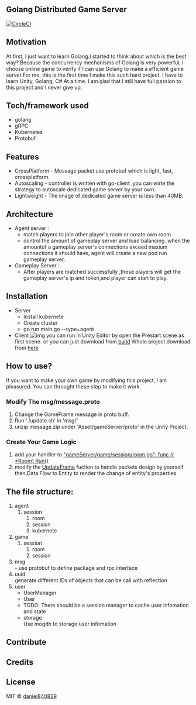 ## Golang Distributed Game Server
[![CircleCI](https://circleci.com/gh/daniel840829/gameServer/tree/kubernete-intergration.svg?style=svg)](https://circleci.com/gh/daniel840829/gameServer/tree/kubernete-intergration)
## Motivation
At first, I just want to learn Golang.I started to think about which is the best way?
Because the concurrency mechanisms of Golang is very powerful, I choose online game to verify if I can use Golang to make a efficient game server.For me, this is the first time I make this such hard project. I have to learn Unity, Golang, C# At a time. I am glad that I still have full passion to this project and I never give up.
## Tech/framework used
- golang
- gRPC
- Kubernetes
- Protobuf
## Features
- CrossPlatform - Message packet use protobuf which is light, fast, crossplatform. 
- Autoscaling - controller is written with go-client ,you can wirte the strategy to autoscale dedicated game server by your own.
- Lightweight - The image of dedicated game server is less than 40MB.
## Architecture
- Agent server : 
  - match players to join other player's room or create own room
  - control the amount of gameplay server and load balancing. when the amountof a gameplay server's connections exceed maxium connections it should have, agent will create a new pod run gameplay server.
- Gameplay Server :
  - After players are matched successfully ,these players will get the gameplay server's ip and token,and player can start to play.
## Installation
- Server
  - Install kubernete
  - Create cluster
  - go run main.go --type=agent
- Client
  ![img](https://imgur.com/a/PdxYZie)
  you can run in Unity Editor by open the Prestart.scene as first scene.
  or you can just download from <a href="https://github.com/daniel840829/Tank-Online/tree/GameStateSystem/Build">build</a>
  Whole project download from <a href="https://github.com/daniel840829/Tank-Online">here</a>
## How to use?
If you want to make your own game by modifying this project, I am pleasured.
You can throught these step to make it work.
### Modify The msg/message.proto
1. Change the GameFrame message in proto buff.
2. Run './update.sh' in 'msg/'
3. unzip message.zip under 'Asset/gameServer/proto' in the Unity Project.
### Create Your Game Logic
1. add your handler to <a href="https://github.com/daniel840829/gameServer/blob/a218213609e8857f84ffa5516c412922ef9cd4c1/game/session/room.go#L157">"gameServer/game/session/room.go": func (r *Room) Run()</a>
2. modify the <a href="https://github.com/daniel840829/Tank-Online/blob/87be8962024241dff4d8f3de1809fe4ef60f0848/Assets/Scripts/Entity/EntityManager.cs#L188">UpdateFrame</a> fuction to handle packets design by yourself. then,Data Flow to Entity to render the change of entity's properties.
## The file structure:
<ol>
  <li>agent
    <ol>
      <li>session
        <ol>
          <li>room</li>
          <li>session</li>
          <li>kubernete</li>
        </ol>
      </li>
    </ol>
  </li>
  <li>game
    <ol>
      <li>session
        <ol>
          <li>room</li>
          <li>session</li>
        </ol>
      </li>
    </ol>
  </li>
  <li>msg
  <br>  - use protobuf to define package and rpc interface
  </li>
   <li>
    uuid
    <br>generate different IDs of objects that can be call with reflection 
   </li>
  <li>user
    <ul>
      <li>UserManager</li>
      <li>User<li>
  TODO: There should be a session manager to cache user infomation and state
  <li>
    storage
    <br>Use mogdb to storage user infomation
  </li>
</ol>

## Contribute


## Credits



## License
MIT © [daniel840829]()